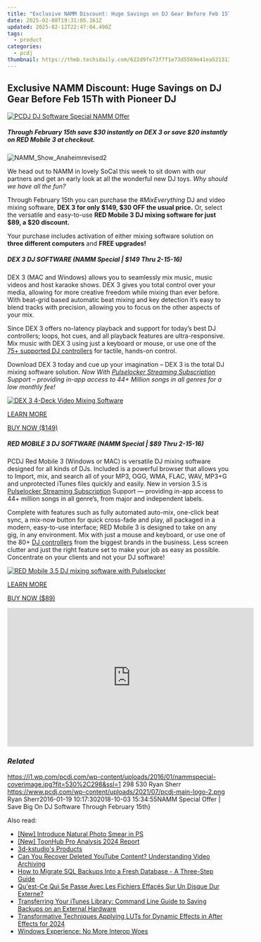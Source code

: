 ```yaml
---
title: "Exclusive NAMM Discount: Huge Savings on DJ Gear Before Feb 15Th with Pioneer DJ"
date: 2025-02-08T19:31:05.161Z
updated: 2025-02-12T22:47:04.490Z
tags:
  - product
categories:
  - pcdj
thumbnail: https://thmb.techidaily.com/622d9fe73f7f1e73d5569e41ea521313a670d1c14e23661bf478ad1eace74e43.jpg
---
```


## Exclusive NAMM Discount: Huge Savings on DJ Gear Before Feb 15Th with Pioneer DJ

[![PCDJ DJ Software Special NAMM Offer](https://i1.wp.com/pcdj.com/wp-content/uploads/2016/01/nammspecial-coverimage.jpg?resize=530%2C298&ssl=1)](https://i1.wp.com/pcdj.com/wp-content/uploads/2016/01/nammspecial-coverimage.jpg?fit=530%2C298&ssl=1 "NAMM Special offer for DJ software")

##### **Through February 15th save $30 instantly on DEX 3 or save $20 instantly on RED Mobile 3 at checkout.**

![](https://i0.wp.com/pcdj.com/wp-content/uploads/2016/01/NAMM_Show_Anaheimrevised2.jpg?fit=275%2C275&ssl=1 "NAMM_Show_Anaheimrevised2")

We head out to NAMM in lovely SoCal this week to sit down with our partners and get an early look at all the wonderful new DJ toys.   _Why should we have all the fun?_

Through February 15th you can purchase the _#MixEverything_ DJ and video mixing software, **DEX 3 for only $149, $30 OFF the usual price.** Or, select the versatile and easy-to-use **RED Mobile 3 DJ mixing software for just $89, a $20 discount.**

Your purchase includes activation of either mixing software solution on **three different computers** and **FREE upgrades!**

##### DEX 3 DJ SOFTWARE (NAMM Special | $149 Thru 2-15-16)

DEX 3 (MAC and Windows) allows you to seamlessly mix music, music videos and host karaoke shows. DEX 3 gives you total control over your media, allowing for more creative freedom while mixing than ever before. With beat-grid based automatic beat mixing and key detection it’s easy to blend tracks with precision, allowing you to focus on the other aspects of your mix.

Since DEX 3 offers no-latency playback and support for today’s best DJ controllers; loops, hot cues, and all playback features are ultra-responsive. Mix music with DEX 3 using just a keyboard or mouse, or use one of the [75+ supported DJ controllers](https://tools.techidaily.com/pcdj/products/) for tactile, hands-on control.

Download DEX 3 today and cue up your imagination – DEX 3 is the total DJ mixing software solution. _Now With [Pulselocker Streaming Subscription](https://tools.techidaily.com/pcdj/products/) Support – providing in-app access to 44+ Million songs in all genres for a low monthly fee!_ 

  
[![DEX 3 4-Deck Video Mixing Software](https://i1.wp.com/pcdj.com/wp-content/uploads/2015/11/dex35withvideo-new-banner.jpg?fit=300%2C169&ssl=1 "DEX 3 Video Mixing Software")](https://i1.wp.com/pcdj.com/wp-content/uploads/2015/11/dex35withvideo-new-banner.jpg?fit=772%2C434&ssl=1)
  
  
[LEARN MORE](https://tools.techidaily.com/pcdj/products/)

  
[BUY NOW ($149)](https://shop.pcdj.com/order/checkout.php?PRODS=4698824&QTY=1&CART=1&CARD=1&AFFILIATE=108875)

##### RED MOBILE 3 DJ SOFTWARE (NAMM Special | $89 Thru 2-15-16)

PCDJ Red Mobile 3 (Windows or MAC) is versatile DJ mixing software designed for all kinds of DJs. Included is a powerful browser that allows you to Import, mix, and search all of your MP3, OGG, WMA, FLAC, WAV, MP3+G and unprotected iTunes files quickly and easily. New in version 3.5 is [Pulselocker Streaming Subscription](https://tools.techidaily.com/pcdj/products/) Support — providing in-app access to 44+ million songs in all genre’s, from major and independent labels.

Complete with features such as fully automated auto-mix, one-click beat sync, a mix-now button for quick cross-fade and play, all packaged in a modern, easy-to-use interface; RED Mobile 3 is designed to take on any gig, in any environment. Mix with just a mouse and keyboard, or use one of the 80+ [DJ controllers](https://tools.techidaily.com/pcdj/products/) from the biggest brands in the business. Less screen clutter and just the right feature set to make your job as easy as possible. Concentrate on your clients and not your DJ software!

  
[![RED Mobile 3.5 DJ mixing software with Pulselocker](https://i2.wp.com/pcdj.com/wp-content/uploads/2015/11/redmobile3-screenshot.jpg?fit=300%2C169&ssl=1 "RED Mobile 3.5 Screen Shot")](https://i2.wp.com/pcdj.com/wp-content/uploads/2015/11/redmobile3-screenshot.jpg?fit=1030%2C579&ssl=1)
  
  
[LEARN MORE](https://tools.techidaily.com/pcdj/products/)

  
[BUY NOW ($89)](https://shop.pcdj.com/order/checkout.php?PRODS=4698827&QTY=1&CART=1&CARD=1&AFFILIATE=108875)

<!-- affiliate ads begin -->
<iframe width="560" height="315" src="https://www.youtube.com/embed/6nvb0775GOM?si=peBB_Mo_4zcZFuci" title="YouTube video player" frameborder="0" allow="accelerometer; autoplay; clipboard-write; encrypted-media; gyroscope; picture-in-picture; web-share" referrerpolicy="strict-origin-when-cross-origin" allowfullscreen></iframe>
<!-- affiliate ads end -->

### _Related_

https://i1.wp.com/pcdj.com/wp-content/uploads/2016/01/nammspecial-coverimage.jpg?fit=530%2C298&ssl=1 298 530 Ryan Sherr https://www.pcdj.com/wp-content/uploads/2021/07/pcdj-main-logo-2.png Ryan Sherr2016-01-19 10:17:302018-10-03 15:34:55NAMM Special Offer | Save Big On DJ Software Through February 15th}

<ins class="adsbygoogle"
     style="display:block"
     data-ad-format="autorelaxed"
     data-ad-client="ca-pub-7571918770474297"
     data-ad-slot="1223367746"></ins>

<ins class="adsbygoogle"
     style="display:block"
     data-ad-client="ca-pub-7571918770474297"
     data-ad-slot="8358498916"
     data-ad-format="auto"
     data-full-width-responsive="true"></ins>

<span class="atpl-alsoreadstyle">Also read:</span>
<div><ul>
<li><a href="https://extra-approaches.techidaily.com/new-introduce-natural-photo-smear-in-ps/"><u>[New] Introduce Natural Photo Smear in PS</u></a></li>
<li><a href="https://some-guidance.techidaily.com/new-toonhub-pro-analysis-2024-report/"><u>[New] ToonHub Pro Analysis 2024 Report</u></a></li>
<li><a href="https://tools.techidaily.com/3d-kstudio/products/"><u>3d-kstudio's Products</u></a></li>
<li><a href="https://discover-able.techidaily.com/can-you-recover-deleted-youtube-content-understanding-video-archiving/"><u>Can You Recover Deleted YouTube Content? Understanding Video Archiving</u></a></li>
<li><a href="https://discover-able.techidaily.com/how-to-migrate-sql-backups-into-a-fresh-database-a-three-step-guide/"><u>How to Migrate SQL Backups Into a Fresh Database - A Three-Step Guide</u></a></li>
<li><a href="https://discover-able.techidaily.com/quest-ce-qui-se-passe-avec-les-fichiers-effaces-sur-un-disque-dur-externe/"><u>Qu'est-Ce Qui Se Passe Avec Les Fichiers Effacés Sur Un Disque Dur Externe?</u></a></li>
<li><a href="https://discover-able.techidaily.com/transferring-your-itunes-library-command-line-guide-to-saving-backups-on-an-external-hardware/"><u>Transferring Your iTunes Library: Command Line Guide to Saving Backups on an External Hardware</u></a></li>
<li><a href="https://some-approaches.techidaily.com/transformative-techniques-applying-luts-for-dynamic-effects-in-after-effects-for-2024/"><u>Transformative Techniques Applying LUTs for Dynamic Effects in After Effects for 2024</u></a></li>
<li><a href="https://network-issues.techidaily.com/windows-experience-no-more-interop-woes/"><u>Windows Experience: No More Interop Woes</u></a></li>
</ul></div>

